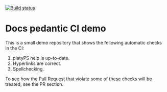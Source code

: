 [![Build status](https://ci.appveyor.com/api/projects/status/27m02x82xceotw7d/branch/master?svg=true)](https://ci.appveyor.com/project/vors/docs-pedantic-ci-demo/branch/master)

# Docs pedantic CI demo

This is a small demo repository that shows the following automatic checks in the CI:

1. platyPS help is up-to-date.
2. Hyperlinks are correct.
3. Spellchecking.

To see how the Pull Request that violate some of these checks will be treated,
see the PR section.
